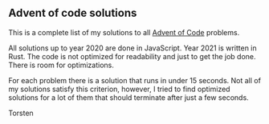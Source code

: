## Advent of code solutions

This is a complete list of my solutions to all [Advent of Code](https://adventofcode.com/) problems.

All solutions up to year 2020 are done in JavaScript. Year 2021 is written in Rust. The code is not optimized for readability and just to
get the job done. There is room for optimizations.

For each problem there is a solution that runs in under 15 seconds. Not all of my solutions satisfy
this criterion, however, I tried to find optimized solutions for a lot of them that should terminate after just a few seconds.

Torsten
